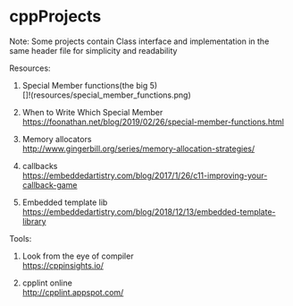 # cppProjects
Note: Some projects contain Class interface and implementation in the same header file for simplicity and readability

Resources:  
1. Special Member functions(the big 5)  
[]!(resources/special_member_functions.png)

2. When to Write Which Special Member  
https://foonathan.net/blog/2019/02/26/special-member-functions.html

3. Memory allocators  
http://www.gingerbill.org/series/memory-allocation-strategies/

4. callbacks  
https://embeddedartistry.com/blog/2017/1/26/c11-improving-your-callback-game

5. Embedded template lib  
https://embeddedartistry.com/blog/2018/12/13/embedded-template-library

Tools:
1. Look from the eye of compiler  
https://cppinsights.io/

2. cpplint online    
http://cpplint.appspot.com/

